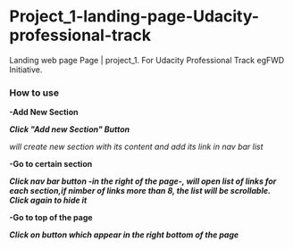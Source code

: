 # Project_1-landing-page-Udacity-professional-track
Landing web page Page | project_1.  For Udacity Professional Track egFWD Initiative.


### How to use 

**-Add New Section** 


***Click "Add new Section" Button***


*will create new section with its content and add its link in nav bar list*

**-Go to certain section**


***Click nav bar button -in the right of the page-, will open list of links for each section,if nimber of links more than 8, the list will be scrollable. Click again to hide it***


**-Go to top of the page**


***Click on button which appear in the right bottom of the page***

